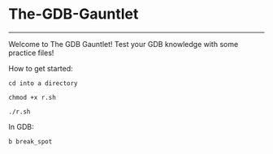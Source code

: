 # The-GDB-Gauntlet
---
Welcome to The GDB Gauntlet! Test your GDB knowledge with some practice files!

How to get started:

`cd into a directory`

`chmod +x r.sh`

`./r.sh`

In GDB:

`b break_spot`




